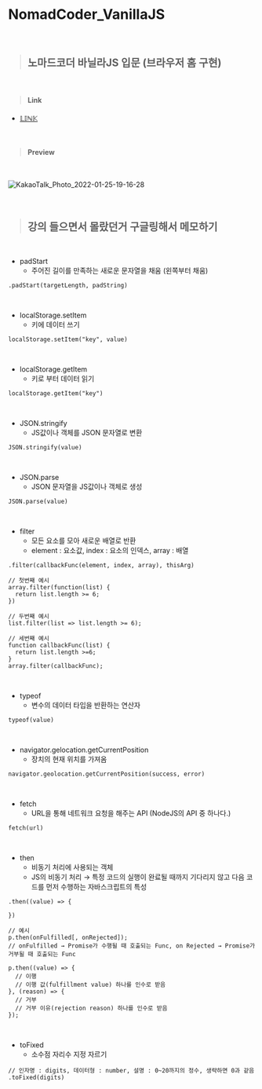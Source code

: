 # NomadCoder_VanillaJS

<br/>

> ## **노마드코더 바닐라JS 입문 (브라우저 홈 구현)**

<br/>

> #### Link
  + [𝕃𝕀ℕ𝕂](https://js-browser.netlify.app)

<br/>

> #### Preview

<br/>

![KakaoTalk_Photo_2022-01-25-19-16-28](https://user-images.githubusercontent.com/86834898/150960648-3907e14c-2a44-4627-96cc-c32400bc1ade.png)

<br/>

> ## **강의 들으면서 몰랐던거 구글링해서 메모하기**

<br/>

+ padStart 
  + 주어진 길이를 만족하는 새로운 문자열을 채움 (왼쪽부터 채움)
``` JS
.padStart(targetLength, padString) 
``` 

<br/>

+ localStorage.setItem
  + 키에 데이터 쓰기
``` JS
localStorage.setItem("key", value)
```

<br/>

+ localStorage.getItem
  + 키로 부터 데이터 읽기
``` JS
localStorage.getItem("key")
```

<br/>

+ JSON.stringify
  + JS값이나 객체를 JSON 문자열로 변환
``` JS
JSON.stringify(value)
```

<br/>

+ JSON.parse
  + JSON 문자열을 JS값이나 객체로 생성
``` JS
JSON.parse(value)
```

<br/>

+ filter
  + 모든 요소를 모아 새로운 배열로 반환
  + element : 요소값, index : 요소의 인덱스, array : 배열
``` JS
.filter(callbackFunc(element, index, array), thisArg)

// 첫번째 예시
array.filter(function(list) {
  return list.length >= 6;
})

// 두번째 예시
list.filter(list => list.length >= 6);

// 세번째 예시
function callbackFunc(list) {
  return list.length >=6;
}
array.filter(callbackFunc);
```

<br/>

+ typeof
  + 변수의 데이터 타입을 반환하는 연산자
``` JS
typeof(value)
```

<br/>

+ navigator.gelocation.getCurrentPosition
  + 장치의 현재 위치를 가져옴
``` JS
navigator.geolocation.getCurrentPosition(success, error)
```

<br/>

+ fetch
  + URL을 통해 네트워크 요청을 해주는 API (NodeJS의 API 중 하나다.)
``` JS
fetch(url)
```

<br/>

+ then
  + 비동기 처리에 사용되는 객체
  + JS의 비동기 처리 → 특정 코드의 실행이 완료될 때까지 기다리지 않고 다음 코드를 먼저 수행하는 자바스크립트의 특성
``` JS
.then((value) => {
  
})

// 예시
p.then(onFulfilled[, onRejected]);
// onFulfilled → Promise가 수행될 때 호출되는 Func, on Rejected → Promise가 거부될 때 호출되는 Func

p.then((value) => {
  // 이행
  // 이행 값(fulfillment value) 하나를 인수로 받음
}, (reason) => {
  // 거부
  // 거부 이유(rejection reason) 하나를 인수로 받음
});
```

<br/>

+ toFixed
  + 소수점 자리수 지정 자르기
``` JS
// 인자명 : digits, 데이터형 : number, 설명 : 0~20까지의 정수, 생략하면 0과 같음
.toFixed(digits)
```